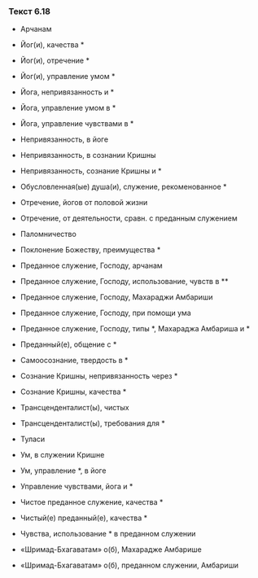 ### Текст 6.18

- Арчанам

- Йог(и), качества *

- Йог(и), отречение *

- Йог(и), управление умом *

- Йога, непривязанность и *

- Йога, управление умом в *

- Йога, управление чувствами в *

- Непривязанность, в йоге

- Непривязанность, в сознании Кришны

- Непривязанность, сознание Кришны и *

- Обусловленная(ые) душа(и), служение, рекоменованное *

- Отречение, йогов от половой жизни

- Отречение, от деятельности, сравн. с преданным служением

- Паломничество

- Поклонение Божеству, преимущества *

- Преданное служение, Господу, арчанам

- Преданное служение, Господу, использование, чувств в **

- Преданное служение, Господу, Махараджи Амбариши

- Преданное служение, Господу, при помощи ума

- Преданное служение, Господу, типы *, Махараджа Амбариша и *

- Преданный(е), общение с *

- Самоосознание, твердость в *

- Сознание Кришны, непривязанность через *

- Сознание Кришны, качества *

- Трансценденталист(ы), чистых

- Трансценденталист(ы), требования для *

- Туласи

- Ум, в служении Кришне

- Ум, управление *, в йоге

- Управление чувствами, йога и *

- Чистое преданное служение, качества *

- Чистый(е) преданный(е), качества *

- Чувства, использование * в преданном служении

- «Шримад-Бхагаватам» о(б), Махарадже Амбарише

- «Шримад-Бхагаватам» о(б), преданном служении, Амбариши
	
